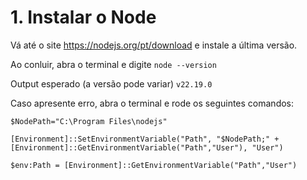 # 1. Instalar o Node
Vá até o site https://nodejs.org/pt/download e instale a última versão.

Ao conluir, abra o terminal e digite `node --version`

Output esperado (a versão pode variar) `v22.19.0`

Caso apresente erro, abra o terminal e rode os seguintes comandos:

`$NodePath="C:\Program Files\nodejs"`

`[Environment]::SetEnvironmentVariable("Path", "$NodePath;" + [Environment]::GetEnvironmentVariable("Path","User"), "User")`

`$env:Path = [Environment]::GetEnvironmentVariable("Path","User")`


